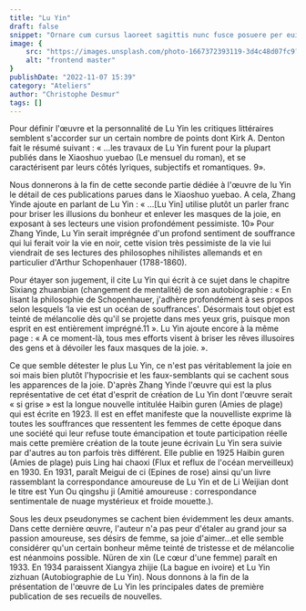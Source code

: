 ```yaml
---
title: "Lu Yin"
draft: false
snippet: "Ornare cum cursus laoreet sagittis nunc fusce posuere per euismod dis vehicula a, semper fames lacus maecenas dictumst pulvinar neque enim non potenti. Torquent hac sociosqu eleifend potenti."
image: {
    src: "https://images.unsplash.com/photo-1667372393119-3d4c48d07fc9?&fit=crop&w=430&h=240",
    alt: "frontend master"
}
publishDate: "2022-11-07 15:39"
category: "Ateliers"
author: "Christophe Desmur"
tags: []
---
```



Pour définir l'œuvre et la personnalité de Lu Yin les critiques littéraires semblent s'accorder sur un certain nombre de points dont Kirk A. Denton fait le résumé suivant : « …les travaux de Lu Yin furent pour la plupart publiés dans le Xiaoshuo yuebao (Le mensuel du roman), et se caractérisent par leurs côtés lyriques, subjectifs et romantiques. 9».

Nous donnerons à la fin de cette seconde partie dédiée à l'œuvre de lu Yin le détail de ces publications parues dans le Xiaoshuo yuebao. A cela, Zhang Yinde ajoute en parlant de Lu Yin : « …\[Lu Yin\] utilise plutôt un parler franc pour briser les illusions du bonheur et enlever les masques de la joie, en exposant à ses lecteurs une vision profondément pessimiste. 10» Pour Zhang Yinde, Lu Yin serait imprégnée d'un profond sentiment de souffrance qui lui ferait voir la vie en noir, cette vision très pessimiste de la vie lui viendrait de ses lectures des philosophes nihilistes allemands et en particulier d'Arthur Schopenhauer (1788-1860).

Pour étayer son jugement, il cite Lu Yin qui écrit à ce sujet dans le chapitre Sixiang zhuanbian (changement de mentalité) de son autobiographie : « En lisant la philosophie de Schopenhauer, j'adhère profondément à ses propos selon lesquels ‘la vie est un océan de souffrances'. Désormais tout objet est teinté de mélancolie dès qu'il se projette dans mes yeux gris, puisque mon esprit en est entièrement imprégné.11 ». Lu Yin ajoute encore à la même page : « A ce moment-là, tous mes efforts visent à briser les rêves illusoires des gens et à dévoiler les faux masques de la joie. ».

Ce que semble détester le plus Lu Yin, ce n'est pas véritablement la joie en soi mais bien plutôt l'hypocrisie et les faux-semblants qui se cachent sous les apparences de la joie. D'après Zhang Yinde l'œuvre qui est la plus représentative de cet état d'esprit de création de Lu Yin dont l'œuvre serait « si grise » est la longue nouvelle intitulée Haibin guren (Amies de plage) qui est écrite en 1923. Il est en effet manifeste que la nouvelliste exprime là toutes les souffrances que ressentent les femmes de cette époque dans une société qui leur refuse toute émancipation et toute participation réelle mais cette première création de la toute jeune écrivain Lu Yin sera suivie par d'autres au ton parfois très différent. Elle publie en 1925 Haibin guren (Amies de plage) puis Ling hai chaoxi (Flux et reflux de l'océan merveilleux) en 1930. En 1931, paraît Meigui de ci (Epines de rose) ainsi qu'un livre rassemblant la correspondance amoureuse de Lu Yin et de Li Weijian dont le titre est Yun Ou qingshu ji (Amitié amoureuse : correspondance sentimentale de nuage mystérieux et froide mouette.).

Sous les deux pseudonymes se cachent bien évidemment les deux amants. Dans cette dernière œuvre, l'auteur n'a pas peur d'étaler au grand jour sa passion amoureuse, ses désirs de femme, sa joie d'aimer…et elle semble considérer qu'un certain bonheur même teinté de tristesse et de mélancolie est néanmoins possible. Nüren de xin (Le cœur d'une femme) paraît en 1933. En 1934 paraissent Xiangya zhijie (La bague en ivoire) et Lu Yin zizhuan (Autobiographie de Lu Yin). Nous donnons à la fin de la présentation de l'œuvre de Lu Yin les principales dates de première publication de ses recueils de nouvelles.
